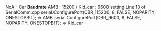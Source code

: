NoA - Car
**Baudrate**
AMB : 15200 / Kid_car : 9600
setting 
Line 13 of SerialComm.cpp
serial.ConfigurePort(CBR_115200, 8, FALSE, NOPARITY, ONESTOPBIT); => AMB
serial.ConfigurePort(CBR_9600, 8, FALSE, NOPARITY, ONESTOPBIT); => Kid_car

